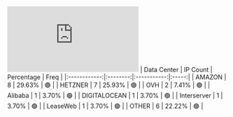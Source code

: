 ![Diagramm](https://github.com/obajay/StateSync-snapshots/blob/main/Projects/Medibloc/1/README.md)
| Data Center | IP Count | Percentage | Freq |
|:------------:|:--------:|:-----------:|:-----:|
| AMAZON | 8 | 29.63% | 🟢 |
| HETZNER | 7 | 25.93% | 🟢 |
| OVH | 2 | 7.41% | 🟢 |
| Alibaba | 1 | 3.70% | 🟢 |
| DIGITALOCEAN | 1 | 3.70% | 🟢 |
| Interserver | 1 | 3.70% | 🟢 |
| LeaseWeb | 1 | 3.70% | 🟢 |
| OTHER | 6 | 22.22% | 🟢 |